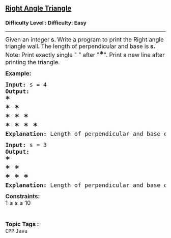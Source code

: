 <h2><a href="https://www.geeksforgeeks.org/problems/right-angle-triangle-1605685807/1?page=1&category=Java&difficulty=Easy&status=unsolved&sortBy=submissions">Right Angle Triangle</a></h2><h3>Difficulty Level : Difficulty: Easy</h3><hr><div class="problems_problem_content__Xm_eO"><p><span style="font-size: 18px;">Given an integer<strong>&nbsp;s</strong><strong>. </strong>Write a program to print the Right angle triangle wall<strong>. </strong>The length&nbsp;of&nbsp;perpendicular and base&nbsp;is<strong> s.&nbsp;<br></strong>Note: Print exactly single " " after "<span style="font-size: 18pt;"><strong>*</strong></span>". Print a new line after printing the triangle.</span></p>
<p><span style="font-size: 18px;"><strong>Example:</strong> <strong> </strong></span></p>
<pre><span style="font-size: 18px;"><strong>Input: </strong>s = 4
<strong>Output:
<span style="font-size: 18pt;">* </span></strong><br><span style="font-size: 18pt;"><strong>* * </strong></span><br><span style="font-size: 18pt;"><strong>* * * </strong></span><br><span style="font-size: 18pt;"><strong>* * * * </strong></span><br></span><span style="font-size: 18px;"><strong>Explanation: </strong>Length of perpendicular and base of triangle is 4 .</span></pre>
<pre><span style="font-size: 18px;"><strong>Input: </strong>s = 3
<strong>Output:
<span style="font-size: 18pt;">* </span></strong><br><span style="font-size: 18pt;"><strong>* * </strong></span><br><span style="font-size: 18pt;"><strong>* * * </strong></span><br></span><span style="font-size: 18px;"><strong>Explanation: </strong>Length of perpendicular and base of triangle is 3 .</span></pre>
<p><span style="font-size: 18px;"><strong>Constraints:</strong><br>1 ≤ s ≤ 10</span></p></div><br><p><span style=font-size:18px><strong>Topic Tags : </strong><br><code>CPP</code>&nbsp;<code>Java</code>&nbsp;